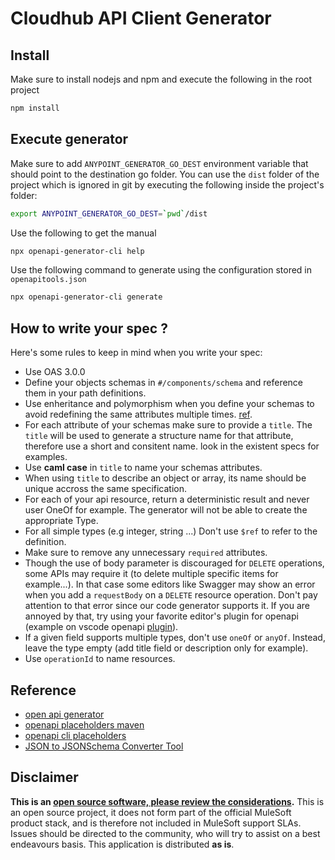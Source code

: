 # Cloudhub API Client Generator

## Install

Make sure to install nodejs and npm and execute the following in the root project

```bash
npm install
```

## Execute generator

Make sure to add `ANYPOINT_GENERATOR_GO_DEST` environment variable that should point to the destination go folder. You can use the `dist` folder of the project which is ignored in git by executing the following inside the project's folder:

```bash
export ANYPOINT_GENERATOR_GO_DEST=`pwd`/dist
```

Use the following to get the manual

```bash
npx openapi-generator-cli help 
```

Use the following command to generate using the configuration stored in `openapitools.json`

```bash
npx openapi-generator-cli generate
```

## How to write your spec ?

Here's some rules to keep in mind when you write your spec:

* Use OAS 3.0.0
* Define your objects schemas in `#/components/schema` and reference them in your path definitions.
* Use enheritance and polymorphism when you define your schemas to avoid redefining the same attributes multiple times. [ref](https://swagger.io/docs/specification/data-models/inheritance-and-polymorphism/).
* For each attribute of your schemas make sure to provide a `title`. The `title` will be used to generate a structure name for that attribute, therefore use a short and consitent name. look in the existent specs for examples.
* Use **caml case** in `title` to name your schemas attributes.
* When using `title` to describe an object or array, its name should be unique accross the same specification.
* For each of your api resource, return a deterministic result and never user OneOf for example. The generator will not be able to create the appropriate Type.
* For all simple types (e.g integer, string ...) Don't use `$ref` to refer to the definition.
* Make sure to remove any unnecessary `required` attributes.
* Though the use of body parameter is discouraged for `DELETE` operations, some APIs may require it (to delete multiple specific items for example...). In that case some editors like Swagger may show an error when you add a `requestBody` on a `DELETE` resource operation. Don't pay attention to that error since our code generator supports it. If you are annoyed by that, try using your favorite editor's plugin for openapi (example on vscode openapi [plugin](https://marketplace.visualstudio.com/items?itemName=42Crunch.vscode-openapi)).
* If a given field supports multiple types, don't use `oneOf` or `anyOf`. Instead, leave the type empty (add title field or description only for example).
* Use `operationId` to name resources.

## Reference

* [open api generator](https://openapi-generator.tech/)
* [openapi placeholders maven](https://github.com/OpenAPITools/openapi-generator/blob/master/modules/openapi-generator-maven-plugin/README.md)
* [openapi cli placeholders](https://github.com/OpenAPITools/openapi-generator-cli/tree/master/apps/generator-cli/src#available-placeholders)
* [JSON to JSONSchema Converter Tool](https://www.jsonschema.net/home)

## Disclaimer

**This is an [open source software, please review the considerations](LICENSE.md).**
This is an open source project, it does not form part of the official MuleSoft product stack, and is therefore not included in MuleSoft support SLAs. Issues should be directed to the community, who will try to assist on a best endeavours basis. This application is distributed **as is**.
